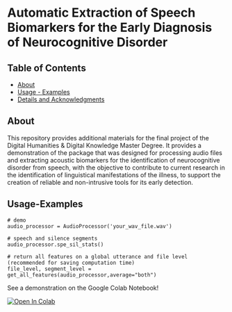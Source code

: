 # Automatic Extraction of Speech Biomarkers for the Early Diagnosis of Neurocognitive Disorder

## Table of Contents
+ [About](#about)
+ [Usage - Examples](#examples)
+ [Details and Acknowledgments](#details)

## About <a name = "about"></a>
This repository provides additional materials for the final project of the Digital Humanities & Digital Knowledge Master Degree. It provides a demonstration of the package that was designed for processing audio files and extracting acoustic biomarkers for the identification of neurocognitive disorder from speech, with the objective to contribute to current research in the identification of linguistical manifestations of the illness, to support the creation of reliable and non-intrusive tools for its early detection.

<!-- ## Features

- **Temporal speech parameters:** mean, median and standard deviation of speech and silence segments, percentage on silence ratio, percentage on silence to speech ratio, transformed phonation rate.

- **Pitch related:** F0 (Sub-Harmonic-Summation & Post-Viterbi Smoothing)

- **Spectral features:** MFCC, Spectral descriptors and moments (Spectral centroid, skewness, variance, flux) and formants (F1-F3)

- **Voice Quality:** Shimmer, Jitter, Harmonics to Noise Ratio

- **Self-similarity:** Complexity of the speech signal using the Higuchi Fractal Dimension Algorithm. -->

 <!-- Please refer to the <a href="#details"> details </a> section for more. -->
<!--
### Prerequisites

This program has been developed and tested on Linux (Ubuntu) environment. -->

<!-- ### Installing/Requirements

Clone the repository and install the necessary packages with the install_requirements.sh inside the project's directory.

```
# if on colab
!git clone https://github.com/chloeppd/AcousticDLBextractor

%cd AcousticDLBExtractor

!bash install_requirements.sh
```

You may also need to get the necessary permissions:
```
!chmod 755 -R /content/AcousticDLBextractor
``` -->





## Usage-Examples <a name = "examples"></a>

```
# demo
audio_processor = AudioProcessor('your_wav_file.wav')

# speech and silence segments
audio_processor.spe_sil_stats()

# return all features on a global utterance and file level (recommended for saving computation time)
file_level, segment_level = get_all_features(audio_processor,average="both")

```
See a demonstration on the Google Colab Notebook!

<a target="_blank" href="https://colab.research.google.com/github/chloeppd/AcousticDLBextractor/blob/main/Notebooks/demo.ipynb">
  <img src="https://colab.research.google.com/assets/colab-badge.svg" alt="Open In Colab"/>
</a>


<!--
## Details and Acknowledgments<a name = "details"></a>

- This project uses the **INTERSPEECH 2016 ComparE and GeMAPS feature sets** using the <a href="https://github.com/audeering/opensmile-python?tab=readme-ov-file">openSMILE</a> python wrapper for audio analysis.

- **Voice Activity Detection** is performed using <a href="https://github.com/enmwmak/ssvad">SS-VAD</a> Voice Activity Detector for NIST Speaker Recognition Evaluation by Mak & Yu.

- **The Higuchi Fractal Dimension Algorithm** is retrieved from <a href="https://github.com/inuritdino/HiguchiFractalDimension">this package</a> at master commit: fef4903.

- **The sample audios** are from the open access <a href="http://www.clips.unina.it/it/index.jsp">CLIPS</a> corpus (Corpora e Lessici dell'Italiano Parlato e Scritto). -->
